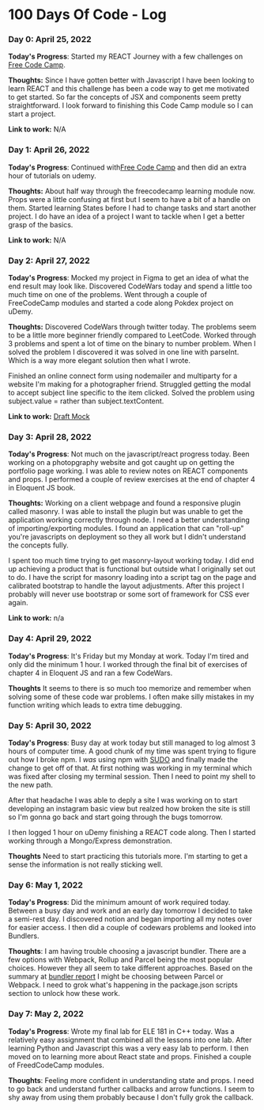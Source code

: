 # 100 Days Of Code - Log

### Day 0: April 25, 2022 

**Today's Progress**: Started my REACT Journey with a few challenges on [Free Code Camp](https://www.freecodecamp.org/learn/front-end-development-libraries/).

**Thoughts:** Since I have gotten better with Javascript I have been looking to learn REACT and this challenge has been a code way to get me motivated to get started. So far the concepts of JSX and components seem pretty straightforward. I look forward to finishing this Code Camp module so I can start a project. 

**Link to work:** N/A

### Day 1: April 26, 2022 

**Today's Progress**: Continued with[Free Code Camp](https://www.freecodecamp.org/learn/front-end-development-libraries/) and then did an extra hour of tutorials on udemy. 

**Thoughts:** About half way through the freecodecamp learning module now. Props were a little confusing at first but I seem to have a bit of a handle on them. Started learning States before I had to change tasks and start another project. I do have an idea of a project I want to tackle when I get a better grasp of the basics. 

**Link to work:** N/A

### Day 2: April 27, 2022 

**Today's Progress**: Mocked my project in Figma to get an idea of what the end result may look like. Discovered CodeWars today and spend a little too much time on one of the problems. Went through a couple of FreeCodeCamp modules and started a code along Pokdex project on uDemy. 

**Thoughts:** Discovered CodeWars through twitter today. The problems seem to be a little more beginner friendly compared to LeetCode. Worked through 3 problems and spent a lot of time on the binary to number problem. When I solved the problem I discovered it was solved in one line with parseInt. Which is a way more elegant solution then what I wrote. 

Finished an online connect form using nodemailer and multiparty for a website I'm making for a photographer friend. Struggled getting the modal to accept subject line specific to the item clicked. Solved the problem using subject.value =  rather than subject.textContent.

**Link to work:** [Draft Mock](https://www.figma.com/file/dlFy9yvgcgGhTAlGtXu93Z?node-id=0:1)

### Day 3: April 28, 2022 

**Today's Progress**: Not much on the javascript/react progress today. Been working on a photopgraphy website and got caught up on getting the portfolio page working. I was able to review notes on REACT components and props. I performed a couple of review exercises at the end of chapter 4 in Eloquent JS book.

**Thoughts:** Working on a client webpage and found a responsive plugin called masonry. I was able to install the plugin but was unable to get the application working correctly through node. I need a better understanding of importing/exporting modules. I found an application that can "roll-up" you're javascripts on deployment so they all work but I didn't understand the concepts fully. 

I spent too much time trying to get masonry-layout working today. I did end up achieving a product that is functional but outside what I originally set out to do. I have the script for masonry loading into a script tag on the page and calibrated bootstrap to handle the layout adjustments. After this project I probably will never use bootstrap or some sort of framework for CSS ever again. 

**Link to work:** n/a

### Day 4: April 29, 2022

**Today's Progress**: It's Friday but my Monday at work. Today I'm tired and only did the minimum 1 hour. I worked through the final bit of exercises of chapter 4 in Eloquent JS and ran a few CodeWars.

**Thoughts** It seems to there is so much too memorize and remember when solving some of these code war problems. I often make silly mistakes in my function writing which leads to extra time debugging. 

### Day 5: April 30, 2022

**Today's Progress**: Busy day at work today but still managed to log almost 3 hours of computer time. A good chunk of my time was spent trying to figure out how I broke npm. I *was* using npm with [SUDO](https://docs.npmjs.com/resolving-eacces-permissions-errors-when-installing-packages-globally) and finally made the change to get off of that. At first nothing was working in my terminal which was fixed after closing my terminal session. Then I need to point my shell to the new path. 

After that headache I was able to deply a site I was working on to start developing an instagram basic view but realzed how broken the site is still so I'm gonna go back and start going through the bugs tomorrow.

I then logged 1 hour on uDemy finishing a REACT code along. Then I started working through a Mongo/Express demonstration. 

**Thoughts** Need to start practicing this tutorials more. I'm starting to get a sense the information is not really sticking well. 

### Day 6: May 1, 2022

**Today's Progress**: Did the minimum amount of work required today. Between a busy day and work and an early day tomorrow I decided to take a semi-rest day. I discovered notion and began importing all my notes over for easier access. I then did a couple of codewars problems and looked into Bundlers.

**Thoughts**: I am having trouble choosing a javascript bundler. There are a few options with Webpack, Rollup and Parcel being the most popular choices. However they all seem to take different approaches. Based on the summary at [bundler report](bundlers.tooling.report) I might be choosing between Parcel or Webpack. I need to grok what's happening in the package.json scripts section to unlock how these work. 

### Day 7: May 2, 2022

**Today's Progress**: Wrote my final lab for ELE 181 in C++ today. Was a relatively easy assignment that combined all the lessons into one lab. After learning Python and Javascript this was a very easy lab to perform. I then moved on to learning more about React state and props. Finished a couple of FreedCodeCamp modules.

**Thoughts**: Feeling more confident in understanding state and props. I need to go back and understand further callbacks and arrow functions. I seem to shy away from using them probably because I don't fully grok the callback. 
